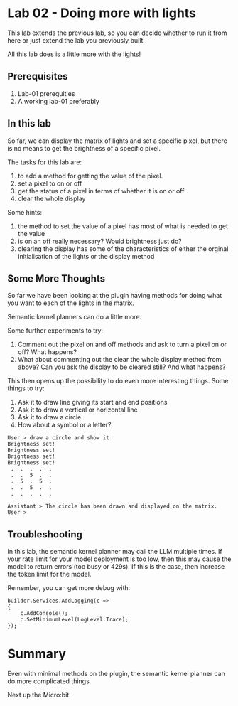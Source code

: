 # Lab 02 - Doing more with lights

This lab extends the previous lab, so you can decide whether to run it from here or just extend the lab you previously built.

All this lab does is a little more with the lights!

## Prerequisites
1. Lab-01 prerequities
2. A working lab-01 preferably

## In this lab
So far, we can display the matrix of lights and set a specific pixel, but there is no means to get the brightness of a specific pixel.

The tasks for this lab are:
1. to add a method for getting the value of the pixel.
2. set a pixel to on or off
3. get the status of a pixel in terms of whether it is on or off
4. clear the whole display

Some hints: 
1. the method to set the value of a pixel has most of what is needed to get the value
2. is on an off really necessary? Would brightness just do?
3. clearing the display has some of the characteristics of either the orginal initialisation of the lights or the display method

## Some More Thoughts
So far we have been looking at the plugin having methods for doing what you want to each of the lights in the matrix.

Semantic kernel planners can do a little more.

Some further experiments to try:
1. Comment out the pixel on and off methods and ask to turn a pixel on or off? What happens?
2. What about commenting out the clear the whole display method from above? Can you ask the display to be cleared still? And what happens?

This then opens up the possibility to do even more interesting things. Some things to try:
1. Ask it to draw line giving its start and end positions
2. Ask it to draw a vertical or horizontal line
3. Ask it to draw a circle
4. How about a symbol or a letter?

```
User > draw a circle and show it
Brightness set!
Brightness set!
Brightness set!
Brightness set!
 .  .  .  .  . 
 .  .  5  .  .
 .  5  .  5  .
 .  .  5  .  .
 .  .  .  .  .

Assistant > The circle has been drawn and displayed on the matrix.
User >
```

## Troubleshooting
In this lab, the semantic kernel planner may call the LLM multiple times. If your rate limit for your model deployment is too low, then this may cause the model to return errors (too busy or 429s). If this is the case, then increase the token limit for the model.

Remember, you can get more debug with:
```
builder.Services.AddLogging(c => 
{
    c.AddConsole();
    c.SetMinimumLevel(LogLevel.Trace);
});
```

# Summary
Even with minimal methods on the plugin, the semantic kernel planner can do more complicated things.

Next up the Micro:bit.
